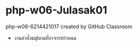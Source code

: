 # php-w06-Julasak01
php-w06-6214421017 created by GitHub Classroom
- งานคำสั่งsqlตามที่อาจารย์กำหนด 
